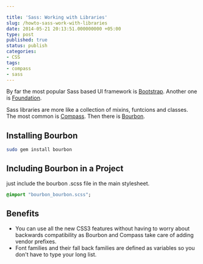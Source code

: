 ```yaml
---

title: 'Sass: Working with Libraries'
slug: /howto-sass-work-with-libraries
date: 2014-05-21 20:13:51.000000000 +05:00
type: post
published: true
status: publish
categories:
- CSS
tags:
- compass
- sass
---
```


By far the most popular Sass based UI framework is <a href="http://getbootstrap.com" target="_blank">Bootstrap</a>. Another one is <a href="http://foundation.zurb.com" target="_blank">Foundation</a>.

Sass libraries are more like a collection of mixins, funtcions and classes. The most common is <a href="http://compass-style.org/" target="_blank">Compass</a>. Then there is <a href="http://bourbon.io" target="_blank">Bourbon</a>.

Installing Bourbon
---
 
```bash
sudo gem install bourbon
```


Including Bourbon in a Project
---
just include the bourbon .scss file in the main stylesheet.
 
```sass
@import "bourbon_bourbon.scss";
```


Benefits
---

- You can use all the new CSS3 features without having to worry about backwards compatibility as Bourbon and Compass take care of adding vendor prefixes.
- Font families and their fall back families are defined as variables so you don't have to type your long list.
